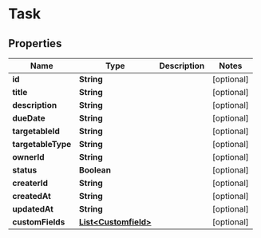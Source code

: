 
# Task

## Properties
Name | Type | Description | Notes
------------ | ------------- | ------------- | -------------
**id** | **String** |  |  [optional]
**title** | **String** |  |  [optional]
**description** | **String** |  |  [optional]
**dueDate** | **String** |  |  [optional]
**targetableId** | **String** |  |  [optional]
**targetableType** | **String** |  |  [optional]
**ownerId** | **String** |  |  [optional]
**status** | **Boolean** |  |  [optional]
**createrId** | **String** |  |  [optional]
**createdAt** | **String** |  |  [optional]
**updatedAt** | **String** |  |  [optional]
**customFields** | [**List&lt;Customfield&gt;**](Customfield.md) |  |  [optional]



